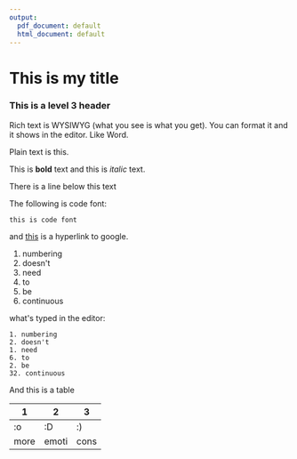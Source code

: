 ```yaml
---
output:
  pdf_document: default
  html_document: default
---
```

# This is my title

### This is a level 3 header

Rich text is WYSIWYG (what you see is what you get). You can format it and it shows in the editor. Like Word. 

Plain text is this. 

This is **bold** text and this is *italic* text. 

There is a line below this text

The following is code font: 

`this is code font` 

and [this](http://www.google.com) is a hyperlink to google. 


1. numbering
2. doesn't 
1. need
6. to 
2. be 
32. continuous

what's typed in the editor: 
```
1. numbering
2. doesn't 
1. need
6. to 
2. be 
32. continuous
```






And this is a table

| 1 | 2 | 3 | 
|---|---|---|
| :o | :D | :) |
| more | emoti | cons |

